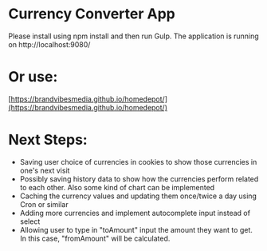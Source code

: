 # Currency Converter App
Please install using npm install and then run Gulp. The application is running on http://localhost:9080/

# Or use:
[https://brandvibesmedia.github.io/homedepot/](https://brandvibesmedia.github.io/homedepot/)

# Next Steps: 
- Saving user choice of currencies in cookies to show those currencies in one's next visit
- Possibly saving history data to show how the currencies perform related to each other. Also some kind of chart can be implemented
- Caching the currency values and updating them once/twice a day using Cron or similar 
- Adding more currencies and implement autocomplete input instead of select
- Allowing user to type in "toAmount" input the amount they want to get. In this case, "fromAmount" will be calculated.

